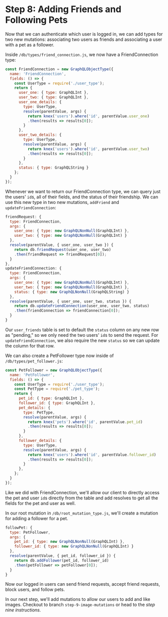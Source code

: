 # Step 8: Adding Friends and Following Pets

Now that we can authenticate which user is logged in, we can add types for two new mutations: associating two users as friends and associating a user with a pet as a follower.

Inside `/db/types/friend_connection.js`, we now have a FriendConnection type:

```js
const FriendConnection = new GraphQLObjectType({
  name: 'FriendConnection',
  fields: () => {
    const UserType = require('./user_type');
    return {
      user_one: { type: GraphQLInt },
      user_two: { type: GraphQLInt },
      user_one_details: {
        type: UserType,
        resolve(parentValue, args) {
          return knex('users').where('id', parentValue.user_one)
          .then(results => results[0]);
        }
      },
      user_two_details: {
        type: UserType,
        resolve(parentValue, args) {
          return knex('users').where('id', parentValue.user_two)
          .then(results => results[0]);
        }
      },
      status: { type: GraphQLString }
    };
  }
});
```

Whenever we want to return our FriendConnection type, we can query just the users' `id`s, all of their fields, and the status of their friendship. We can use this new type in two new mutations, `addFriend` and `updateFriendConnection`:

```js
friendRequest: {
  type: FriendConnection,
  args: {
    user_one: { type: new GraphQLNonNull(GraphQLInt) },
    user_two: { type: new GraphQLNonNull(GraphQLInt) }
  },
  resolve(parentValue, { user_one, user_two }) {
    return db.friendRequest(user_one, user_two)
    .then(friendRequest => friendRequest[0]);
  }
},
updateFriendConnection: {
  type: FriendConnection,
  args: {
    user_one: { type: new GraphQLNonNull(GraphQLInt) },
    user_two: { type: new GraphQLNonNull(GraphQLInt) },
    status: { type: new GraphQLNonNull(GraphQLString) }
  },
  resolve(parentValue, { user_one, user_two, status }) {
    return db.updateFriendConnection(user_one, user_two, status)
    .then(friendConnection => friendConnection[0]);
  }
}
```

Our `user_friends` table is set to default the `status` column on any new row as "pending," so we only need the two users' `id`s to send the request. For `updateFriendConnection`, we also require the new `status` so we can update the column for that row.

We can also create a PetFollower type now inside of `/db/types/pet_follower.js`:

```js
const PetFollower = new GraphQLObjectType({
  name: 'PetFollower',
  fields: () => {
    const UserType = require('./user_type');
    const PetType = require('./pet_type');
    return {
      pet_id: { type: GraphQLInt },
      follower_id: { type: GraphQLInt },
      pet_details: {
        type: PetType,
        resolve(parentValue, args) {
          return knex('pets').where('id', parentValue.pet_id)
          .then(results => results[0]);
        }
      },
      follower_details: {
        type: UserType,
        resolve(parentValue, args) {
          return knex('users').where('id', parentValue.follower_id)
          .then(results => results[0]);
        }
      },
    };
  }
});
```

Like we did with FriendConnection, we'll allow our client to directly access the pet and user `id`s directly from the table and add resolves to get all the fields for the pet and user as well.

In our root mutation in `/db/root_mutation_type.js`, we'll create a mutation for adding a follower for a pet.

```js
followPet: {
  type: PetFollower,
  args: {
    pet_id: { type: new GraphQLNonNull(GraphQLInt) },
    follower_id: { type: new GraphQLNonNull(GraphQLInt) }
  },
  resolve(parentValue, { pet_id, follower_id }) {
    return db.addFollower(pet_id, follower_id)
    .then(petFollower => petFollower[0]);
  }
}
```

Now our logged in users can send friend requests, accept friend requests, block users, and follow pets.

In our next step, we'll add mutations to allow our users to add and like images. Checkout to branch `step-9-image-mutations` or head to the *step nine instructions.*
